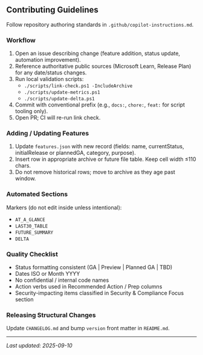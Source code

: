 ## Contributing Guidelines

Follow repository authoring standards in `.github/copilot-instructions.md`.

### Workflow
1. Open an issue describing change (feature addition, status update, automation improvement).
2. Reference authoritative public sources (Microsoft Learn, Release Plan) for any date/status changes.
3. Run local validation scripts:
   - `./scripts/link-check.ps1 -IncludeArchive`
   - `./scripts/update-metrics.ps1`
   - `./scripts/update-delta.ps1`
4. Commit with conventional prefix (e.g., `docs:`, `chore:`, `feat:` for script tooling only).
5. Open PR; CI will re-run link check.

### Adding / Updating Features
1. Update `features.json` with new record (fields: name, currentStatus, initialRelease or plannedGA, category, purpose).
2. Insert row in appropriate archive or future file table. Keep cell width ≤110 chars.
3. Do not remove historical rows; move to archive as they age past window.

### Automated Sections
Markers (do not edit inside unless intentional):
- `AT_A_GLANCE`
- `LAST30_TABLE`
- `FUTURE_SUMMARY`
- `DELTA`

### Quality Checklist
- Status formatting consistent (GA | Preview | Planned GA | TBD)
- Dates ISO or Month YYYY
- No confidential / internal code names
- Action verbs used in Recommended Action / Prep columns
- Security-impacting items classified in Security & Compliance Focus section

### Releasing Structural Changes
Update `CHANGELOG.md` and bump `version` front matter in `README.md`.

---
_Last updated: 2025-09-10_